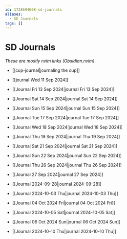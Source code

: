```yaml
---
id: 1728694608-sd-journals
aliases:
  - SD Journals
tags: []
---
```


# SD Journals
*These are mostly nvim links (Obsidian.nvim)*

- [[cup-journal|journaling the cup]]
- [[journal Wed 11 Sep 2024]]
- [[Journal Fri 13 Sep 2024|journal Fri 13 Sep 2024]]
- [[Journal Sat 14 Sep 2024|journal Sat 14 Sep 2024]]
- [[Journal Sun 15 Sep 2024|journal Sun 15 Sep 2024]] 
- [[Journal Tue 17 Sep 2024|journal Tue 17 Sep 2024]]
- [[Journal Wed 18 Sep 2024|journal Wed 18 Sep 2024]]
- [[Journal Thu 19 Sep 2024|journal Thu 19 Sep 2024]]
- [[Journal Sat 21 Sep 2024|journal Sat 21 Sep 2024]]
- [[Journal Sun 22 Sep 2024|journal Sun 22 Sep 2024]]
- [[Journal Thu 26 Sep 2024|journal Thu 26 Sep 2024]] 
- [[Journal 27 Sep 2024|journal 27 Sep 2024]]
- [[Journal 2024-09-28|journal 2024-09-28]]


- [[Journal 2024-10-03 Thu|journal 2024-10-03 Thu]]
- [[Journal  04 Oct 2024 Fri|journal  04 Oct 2024 Fri]] 

- [[Journal 2024-10-05 Sat|journal 2024-10-05 Sat]]
- [[Journal  06 Oct 2024 Sun|journal 06 Oct 2024 Sun]] 
- [[Journal 2024-10-10 Thu|journal 2024-10-10 Thu]]


